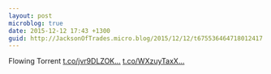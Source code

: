 ```yaml
---
layout: post
microblog: true
date: 2015-12-12 17:43 +1300
guid: http://JacksonOfTrades.micro.blog/2015/12/12/t675536464718012417.html
---
```

Flowing Torrent [t.co/jvr9DLZOK...](https://t.co/jvr9DLZOK0) [t.co/WXzuyTaxX...](https://t.co/WXzuyTaxXk)
